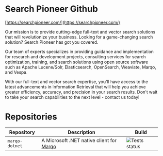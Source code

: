 <img align="right" width="15em" height="auto" src="https://searchpioneer.com/assets/svg/logos/logo.svg">

# Search Pioneer Github

[https://searchpioneer.com/](https://searchpioneer.com/)

Our mission is to provide cutting-edge full-text and vector search solutions that will revolutionize your business. Looking for a game-changing search solution? Search Pioneer has got you covered.

Our team of experts specializes in providing guidance and implementation for research and development projects, consulting services for search optimization, training, and search solutions using open source software such as Apache Lucene/Solr, Elasticsearch, OpenSearch, Weaviate, Marqo, and Vespa.

With our full-text and vector search expertise, you'll have access to the latest advancements in Information Retrieval that will help you achieve greater efficiency, accuracy, and precision in your search results. Don't wait to take your search capabilities to the next level - contact us today!

# Repositories

| Repository             | Description   													 | Build            																					|
| ---------------------- | ----------------------------------------------------------------- | ---------------------------------------------------------------------------------------------------- |
| `marqo-dotnet`         | A Microsoft .NET native client for [Marqo](https://www.marqo.ai/) | ![Tests status](https://github.com/searchpioneer/marqo-dotnet/actions/workflows/tests.yml/badge.svg) |
